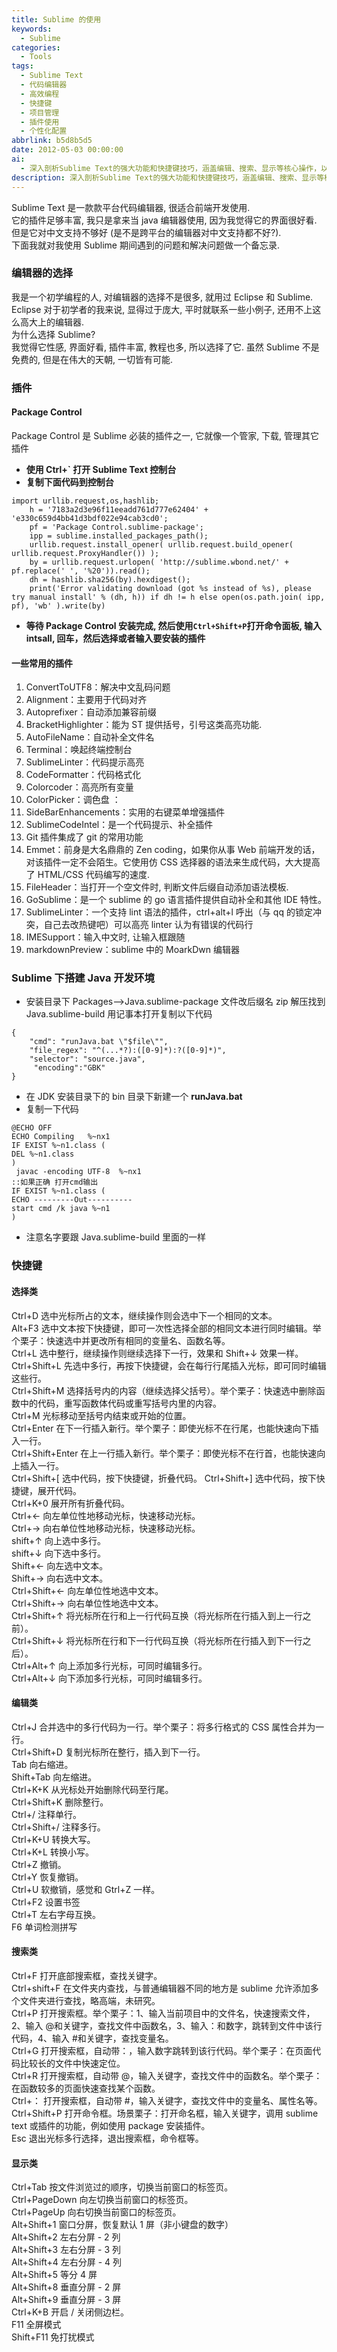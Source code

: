 ```yaml
---
title: Sublime 的使用
keywords:
  - Sublime
categories:
  - Tools
tags:
  - Sublime Text
  - 代码编辑器
  - 高效编程
  - 快捷键
  - 项目管理
  - 插件使用
  - 个性化配置
abbrlink: b5d8b5d5
date: 2012-05-03 00:00:00
ai:
  - 深入剖析Sublime Text的强大功能和快捷键技巧，涵盖编辑、搜索、显示等核心操作，以及插件安装和命令框使用指南。
description: 深入剖析Sublime Text的强大功能和快捷键技巧，涵盖编辑、搜索、显示等核心操作，以及插件安装和命令框使用指南。
---
```


Sublime Text 是一款款平台代码编辑器, 很适合前端开发使用.  
它的插件足够丰富, 我只是拿来当 java 编辑器使用, 因为我觉得它的界面很好看.  
但是它对中文支持不够好 (是不是跨平台的编辑器对中文支持都不好?).  
下面我就对我使用 Sublime 期间遇到的问题和解决问题做一个备忘录.

### 编辑器的选择

我是一个初学编程的人, 对编辑器的选择不是很多, 就用过 Eclipse 和 Sublime.  
Eclipse 对于初学者的我来说, 显得过于庞大, 平时就联系一些小例子, 还用不上这么高大上的编辑器.  
为什么选择 Sublime?  
我觉得它性感, 界面好看, 插件丰富, 教程也多, 所以选择了它. 虽然 Sublime 不是免费的, 但是在伟大的天朝, 一切皆有可能.

### 插件

#### Package Control

Package Control 是 Sublime 必装的插件之一, 它就像一个管家, 下载, 管理其它插件

- **使用 Ctrl+` 打开 Sublime Text 控制台**
- **复制下面代码到控制台**

```
import urllib.request,os,hashlib;
    h = '7183a2d3e96f11eeadd761d777e62404' + 'e330c659d4bb41d3bdf022e94cab3cd0';
    pf = 'Package Control.sublime-package';
    ipp = sublime.installed_packages_path();
    urllib.request.install_opener( urllib.request.build_opener( urllib.request.ProxyHandler()) );
    by = urllib.request.urlopen( 'http://sublime.wbond.net/' + pf.replace(' ', '%20')).read();
    dh = hashlib.sha256(by).hexdigest();
    print('Error validating download (got %s instead of %s), please try manual install' % (dh, h)) if dh != h else open(os.path.join( ipp, pf), 'wb' ).write(by)
```

- **等待 Package Control 安装完成, 然后使用`Ctrl+Shift+P`打开命令面板, 输入 intsall, 回车，然后选择或者输入要安装的插件**

#### 一些常用的插件

1.  ConvertToUTF8：解决中文乱码问题
2.  Alignment：主要用于代码对齐
3.  Autoprefixer：自动添加兼容前缀
4.  BracketHighlighter：能为 ST 提供括号，引号这类高亮功能.
5.  AutoFileName：自动补全文件名
6.  Terminal：唤起终端控制台
7.  SublimeLinter：代码提示高亮
8.  CodeFormatter：代码格式化
9.  Colorcoder：高亮所有变量
10. ColorPicker：调色盘 ：
11. SideBarEnhancements：实用的右键菜单增强插件
12. Sublime​Code​Intel：是一个代码提示、补全插件
13. Git 插件集成了 git 的常用功能
14. Emmet：前身是大名鼎鼎的 Zen coding，如果你从事 Web 前端开发的话，对该插件一定不会陌生。它使用仿 CSS 选择器的语法来生成代码，大大提高了 HTML/CSS 代码编写的速度.
15. FileHeader：当打开一个空文件时, 判断文件后缀自动添加语法模板.
16. GoSublime：是一个 sublime 的 go 语言插件提供自动补全和其他 IDE 特性。
17. SublimeLinter：一个支持 lint 语法的插件，ctrl+alt+l 呼出（与 qq 的锁定冲突，自己去改热键吧）可以高亮 linter 认为有错误的代码行
18. IMESupport：输入中文时, 让输入框跟随
19. markdownPreview：sublime 中的 MoarkDwn 编辑器

### Sublime 下搭建 Java 开发环境

- 安装目录下 Packages–>Java.sublime-package 文件改后缀名 zip 解压找到 Java.sublime-build 用记事本打开复制以下代码

```
{
    "cmd": "runJava.bat \"$file\"",
    "file_regex": "^(...*?):([0-9]*):?([0-9]*)",
    "selector": "source.java",
     "encoding":"GBK"
}
```

- 在 JDK 安装目录下的 bin 目录下新建一个 **runJava.bat**
- 复制一下代码

```
@ECHO OFF
ECHO Compiling   %~nx1
IF EXIST %~n1.class (
DEL %~n1.class
)
 javac -encoding UTF-8  %~nx1
::如果正确 打开cmd输出
IF EXIST %~n1.class (
ECHO ---------Out----------
start cmd /k java %~n1
)
```

- 注意名字要跟 Java.sublime-build 里面的一样

### 快捷键

#### 选择类

Ctrl+D 选中光标所占的文本，继续操作则会选中下一个相同的文本。  
Alt+F3 选中文本按下快捷键，即可一次性选择全部的相同文本进行同时编辑。举个栗子：快速选中并更改所有相同的变量名、函数名等。  
Ctrl+L 选中整行，继续操作则继续选择下一行，效果和 Shift+↓ 效果一样。  
Ctrl+Shift+L 先选中多行，再按下快捷键，会在每行行尾插入光标，即可同时编辑这些行。  
Ctrl+Shift+M 选择括号内的内容（继续选择父括号）。举个栗子：快速选中删除函数中的代码，重写函数体代码或重写括号内里的内容。  
Ctrl+M 光标移动至括号内结束或开始的位置。  
Ctrl+Enter 在下一行插入新行。举个栗子：即使光标不在行尾，也能快速向下插入一行。  
Ctrl+Shift+Enter 在上一行插入新行。举个栗子：即使光标不在行首，也能快速向上插入一行。  
Ctrl+Shift+[ 选中代码，按下快捷键，折叠代码。
Ctrl+Shift+] 选中代码，按下快捷键，展开代码。  
Ctrl+K+0 展开所有折叠代码。  
Ctrl+← 向左单位性地移动光标，快速移动光标。  
Ctrl+→ 向右单位性地移动光标，快速移动光标。  
shift+↑ 向上选中多行。  
shift+↓ 向下选中多行。  
Shift+← 向左选中文本。  
Shift+→ 向右选中文本。  
Ctrl+Shift+← 向左单位性地选中文本。  
Ctrl+Shift+→ 向右单位性地选中文本。  
Ctrl+Shift+↑ 将光标所在行和上一行代码互换（将光标所在行插入到上一行之前）。  
Ctrl+Shift+↓ 将光标所在行和下一行代码互换（将光标所在行插入到下一行之后）。  
Ctrl+Alt+↑ 向上添加多行光标，可同时编辑多行。  
Ctrl+Alt+↓ 向下添加多行光标，可同时编辑多行。

#### 编辑类

Ctrl+J 合并选中的多行代码为一行。举个栗子：将多行格式的 CSS 属性合并为一行。  
Ctrl+Shift+D 复制光标所在整行，插入到下一行。  
Tab 向右缩进。  
Shift+Tab 向左缩进。  
Ctrl+K+K 从光标处开始删除代码至行尾。  
Ctrl+Shift+K 删除整行。  
Ctrl+/ 注释单行。  
Ctrl+Shift+/ 注释多行。  
Ctrl+K+U 转换大写。  
Ctrl+K+L 转换小写。  
Ctrl+Z 撤销。  
Ctrl+Y 恢复撤销。  
Ctrl+U 软撤销，感觉和 Gtrl+Z 一样。  
Ctrl+F2 设置书签  
Ctrl+T 左右字母互换。  
F6 单词检测拼写

#### 搜索类

Ctrl+F 打开底部搜索框，查找关键字。  
Ctrl+shift+F 在文件夹内查找，与普通编辑器不同的地方是 sublime 允许添加多个文件夹进行查找，略高端，未研究。  
Ctrl+P 打开搜索框。举个栗子：1、输入当前项目中的文件名，快速搜索文件，2、输入 @和关键字，查找文件中函数名，3、输入：和数字，跳转到文件中该行代码，4、输入 #和关键字，查找变量名。  
Ctrl+G 打开搜索框，自动带：，输入数字跳转到该行代码。举个栗子：在页面代码比较长的文件中快速定位。  
Ctrl+R 打开搜索框，自动带 @，输入关键字，查找文件中的函数名。举个栗子：在函数较多的页面快速查找某个函数。  
Ctrl+： 打开搜索框，自动带 #，输入关键字，查找文件中的变量名、属性名等。  
Ctrl+Shift+P 打开命令框。场景栗子：打开命名框，输入关键字，调用 sublime text 或插件的功能，例如使用 package 安装插件。  
Esc 退出光标多行选择，退出搜索框，命令框等。

#### 显示类

Ctrl+Tab 按文件浏览过的顺序，切换当前窗口的标签页。  
Ctrl+PageDown 向左切换当前窗口的标签页。  
Ctrl+PageUp 向右切换当前窗口的标签页。  
Alt+Shift+1 窗口分屏，恢复默认 1 屏（非小键盘的数字）  
Alt+Shift+2 左右分屏 - 2 列  
Alt+Shift+3 左右分屏 - 3 列  
Alt+Shift+4 左右分屏 - 4 列  
Alt+Shift+5 等分 4 屏  
Alt+Shift+8 垂直分屏 - 2 屏  
Alt+Shift+9 垂直分屏 - 3 屏  
Ctrl+K+B 开启 / 关闭侧边栏。  
F11 全屏模式  
Shift+F11 免打扰模式
